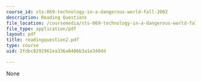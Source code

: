 ```yaml
---
course_id: sts-069-technology-in-a-dangerous-world-fall-2002
description: Reading Questions
file_location: /coursemedia/sts-069-technology-in-a-dangerous-world-fall-2002/2fdbc8292961ea336a8406b3a1e340dd_readingquestion2.pdf
file_type: application/pdf
layout: pdf
title: readingquestion2.pdf
type: course
uid: 2fdbc8292961ea336a8406b3a1e340dd

---
```

None